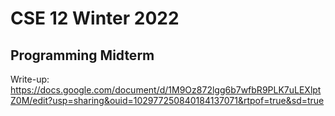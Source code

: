 # CSE 12 Winter 2022 
## Programming Midterm 

Write-up: https://docs.google.com/document/d/1M9Oz872lgg6b7wfbR9PLK7uLEXlptZ0M/edit?usp=sharing&ouid=102977250840184137071&rtpof=true&sd=true
